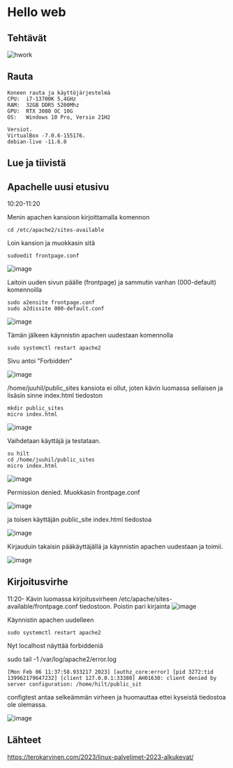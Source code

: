 # Hello web

## Tehtävät
![hwork](https://user-images.githubusercontent.com/122887067/216919650-f0db593e-ee6f-43d5-8308-da867e8dc954.png)


## Rauta

    Koneen rauta ja käyttöjärjestelmä
    CPU:  i7-13700K 5,4GHz
    RAM:  32GB DDR5 5200Mhz
    GPU:  RTX 3080 OC 10G
    OS:   Windows 10 Pro, Versio 21H2
    
    Versiot. 
    VirtualBox -7.0.6-155176.
    debian-live -11.6.0

## Lue ja tiivistä

## Apachelle uusi etusivu
 10:20-11:20

Menin apachen kansioon kirjoittamalla komennon

    cd /etc/apache2/sites-available

Loin kansion ja muokkasin sitä

    sudoedit frontpage.conf

![image](https://user-images.githubusercontent.com/122887067/216923722-37b0b07c-5a38-459a-8d4b-e6851af92de8.png)

Laitoin uuden sivun päälle (frontpage) ja sammutin vanhan (000-default) komennoilla

    sudo a2ensite frontpage.conf
    sudo a2dissite 000-default.conf


![image](https://user-images.githubusercontent.com/122887067/216923428-1ecd14fe-eec9-462a-a6c1-3d3b0efd2476.png)

Tämän jälkeen käynnistin apachen uudestaan komennolla

    sudo systemctl restart apache2

Sivu antoi "Forbidden"

![image](https://user-images.githubusercontent.com/122887067/216924339-08860e87-ac97-4a64-9731-3ce66f78b221.png)

/home/juuhil/public_sites kansiota ei ollut, joten kävin luomassa sellaisen ja lisäsin sinne index.html tiedoston

    mkdir public_sites
    micro index.html
    
![image](https://user-images.githubusercontent.com/122887067/216926913-cbcc1ae1-7789-4e38-9051-ad96d8e5a52d.png)

Vaihdetaan käyttäjä ja testataan.

    su hilt
    cd /home/juuhil/public_sites
    micro index.html
    
![image](https://user-images.githubusercontent.com/122887067/216929601-f05cf6a0-3e6a-4cd1-b002-7dae3ed4698c.png)

Permission denied.
Muokkasin frontpage.conf

![image](https://user-images.githubusercontent.com/122887067/216930417-83bb3782-9749-4cb1-8a32-dca50265b1db.png)

ja toisen käyttäjän public_site index.html tiedostoa

![image](https://user-images.githubusercontent.com/122887067/216932339-27e3336d-a8a1-4e3f-a290-591713441746.png)

Kirjauduin takaisin pääkäyttäjällä ja käynnistin apachen uudestaan ja toimii.

![image](https://user-images.githubusercontent.com/122887067/216932550-882b0f50-8e69-4f0f-9a66-d18a660b612a.png)


    
## Kirjoitusvirhe 
11:20-
Kävin luomassa kirjoitusvirheen /etc/apache/sites-available/frontpage.conf tiedostoon. 
Poistin pari kirjainta 
![image](https://user-images.githubusercontent.com/122887067/216937088-66a21cd1-b0c0-46ac-b0fb-54ea0d31272d.png)

Käynnistin apachen uudelleen

    sudo systemctl restart apache2
    
Nyt localhost näyttää forbiddeniä

sudo tail -1 /var/log/apache2/error.log

`[Mon Feb 06 11:37:58.933217 2023] [authz_core:error] [pid 3272:tid 139962179647232] [client 127.0.0.1:33380] AH01630: client denied by server configuration: /home/hilt/public_sit`

configtest antaa selkeämmän virheen ja huomauttaa ettei kyseistä tiedostoa ole olemassa.

![image](https://user-images.githubusercontent.com/122887067/216938843-d3afd287-b1a3-4570-bb1c-409e8b164233.png)

## Lähteet
https://terokarvinen.com/2023/linux-palvelimet-2023-alkukevat/
